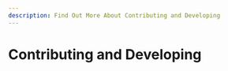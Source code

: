 ```yaml
---
description: Find Out More About Contributing and Developing
---
```


# Contributing and Developing

